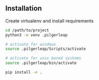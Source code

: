 
## Installation

Create virtualenv and install requirements
```bash
cd /path/to/project
python3 -m venv .pilgerleap

# activate for windows
source .pilgerleap/Scripts/activate

# activate for unix based systems
source .pilgerleap/bin/activate

pip install -e .
```